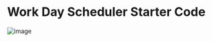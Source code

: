 # Work Day Scheduler Starter Code
![image](https://user-images.githubusercontent.com/37400401/194967388-d875aaa6-d14c-452a-824b-8d03bf531aaf.png)
